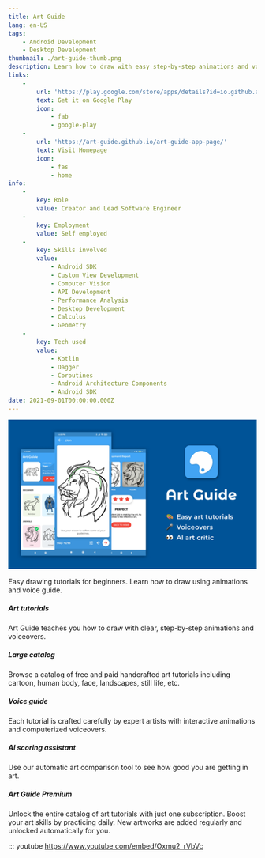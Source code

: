```yaml
---
title: Art Guide
lang: en-US
tags:
    - Android Development
    - Desktop Development
thumbnail: ./art-guide-thumb.png
description: Learn how to draw with easy step-by-step animations and voiceovers.
links:
    -
        url: 'https://play.google.com/store/apps/details?id=io.github.alamkanak.artguide'
        text: Get it on Google Play
        icon:
            - fab
            - google-play
    -
        url: 'https://art-guide.github.io/art-guide-app-page/'
        text: Visit Homepage
        icon:
            - fas
            - home
info:
    -
        key: Role
        value: Creator and Lead Software Engineer
    -
        key: Employment
        value: Self employed
    -
        key: Skills involved
        value:
            - Android SDK
            - Custom View Development
            - Computer Vision
            - API Development
            - Performance Analysis
            - Desktop Development
            - Calculus
            - Geometry
    -
        key: Tech used
        value:
            - Kotlin
            - Dagger
            - Coroutines
            - Android Architecture Components
            - Android SDK
date: 2021-09-01T00:00:00.000Z
---
```

![Art Guide](/art-guide.png)

Easy drawing tutorials for beginners. Learn how to draw using animations and voice guide.

##### Art tutorials
Art Guide teaches you how to draw with clear, step-by-step animations and voiceovers.

##### Large catalog
Browse a catalog of free and paid handcrafted art tutorials including cartoon, human body, face, landscapes, still life, etc.

##### Voice guide
Each tutorial is crafted carefully by expert artists with interactive animations and computerized voiceovers.

##### AI scoring assistant
Use our automatic art comparison tool to see how good you are getting in art.

##### Art Guide Premium
Unlock the entire catalog of art tutorials with just one subscription. Boost your art skills by practicing daily. New artworks are added regularly and unlocked automatically for you.

::: youtube https://www.youtube.com/embed/Oxmu2_rVbVc
